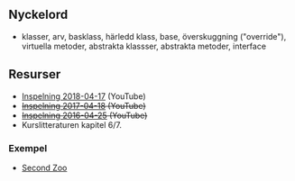 ## Nyckelord

- klasser, arv, basklass, härledd klass, base, överskuggning ("override"), virtuella metoder, abstrakta klassser, abstrakta metoder, interface

## Resurser

- [Inspelning 2018-04-17](https://youtu.be/vtolCeHpetY) (YouTube)
- ~~[Inspelning 2017-04-18](https://youtu.be/3hpRqfHDCd4) (YouTube)~~
- ~~[Inspelning 2016-04-25](https://www.youtube.com/watch?v=iqq63YGSkMo&list=PLWl8eY9vSb6hc_gOuKh4_HuPHlvY4-93r&index=7) (YouTube)~~
- Kurslitteraturen kapitel 6/7.

### Exempel

- [Second Zoo](https://github.com/1dv024/example-second-zoo)
